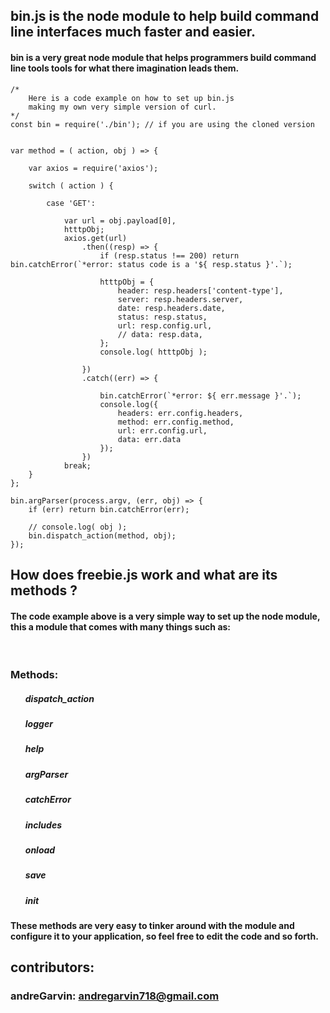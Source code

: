 ## bin.js is the node module to help build command line interfaces much faster and easier.

#### bin is a very great node module that helps programmers build command line tools tools for what there imagination leads them.

```
/*
    Here is a code example on how to set up bin.js
    making my own very simple version of curl.
*/
const bin = require('./bin'); // if you are using the cloned version


var method = ( action, obj ) => {

    var axios = require('axios');

    switch ( action ) {

        case 'GET':

            var url = obj.payload[0],
            htttpObj;
            axios.get(url)
                .then((resp) => {
                    if (resp.status !== 200) return bin.catchError(`*error: status code is a '${ resp.status }'.`);

                    htttpObj = {
                        header: resp.headers['content-type'],
                        server: resp.headers.server,
                        date: resp.headers.date,
                        status: resp.status,
                        url: resp.config.url,
                        // data: resp.data,
                    };
                    console.log( htttpObj );

                })
                .catch((err) => {

                    bin.catchError(`*error: ${ err.message }'.`);
                    console.log({
                        headers: err.config.headers,
                        method: err.config.method,
                        url: err.config.url,
                        data: err.data
                    });
                })
            break;
    }
};

bin.argParser(process.argv, (err, obj) => {
    if (err) return bin.catchError(err);

    // console.log( obj );
    bin.dispatch_action(method, obj);
});

```
## How does freebie.js work and what are its methods ?

#### The code example above is a very simple way to set up the node module, this a module that comes with many things such as:
<br />

### Methods:
<ul>
    <h5>dispatch_action</h5>
    <h5>logger</h5>
    <h5>help</h5>
    <h5>argParser</h5>
    <h5>catchError</h5>
    <h5>includes</h5>
    <h5>onload</h5>
    <h5>save</h5>
    <h5>init</h5>
</ul>

#### These methods are very easy to tinker around with the module and configure it to your application, so feel free to edit the code and so forth.

## contributors:
### andreGarvin: andregarvin718@gmail.com
